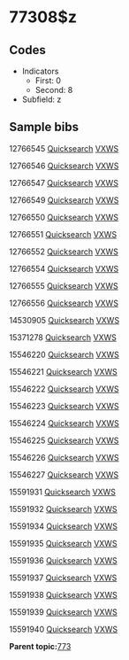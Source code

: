 # 77308$z

## Codes

-   Indicators
    -   First: 0
    -   Second: 8
-   Subfield: z

## Sample bibs

12766545 [Quicksearch](https://search.library.yale.edu/catalog/12766545) [VXWS](http://prodorbis.library.yale.edu:7014/vxws/GetHoldingsService?bibId=12766545)

12766546 [Quicksearch](https://search.library.yale.edu/catalog/12766546) [VXWS](http://prodorbis.library.yale.edu:7014/vxws/GetHoldingsService?bibId=12766546)

12766547 [Quicksearch](https://search.library.yale.edu/catalog/12766547) [VXWS](http://prodorbis.library.yale.edu:7014/vxws/GetHoldingsService?bibId=12766547)

12766549 [Quicksearch](https://search.library.yale.edu/catalog/12766549) [VXWS](http://prodorbis.library.yale.edu:7014/vxws/GetHoldingsService?bibId=12766549)

12766550 [Quicksearch](https://search.library.yale.edu/catalog/12766550) [VXWS](http://prodorbis.library.yale.edu:7014/vxws/GetHoldingsService?bibId=12766550)

12766551 [Quicksearch](https://search.library.yale.edu/catalog/12766551) [VXWS](http://prodorbis.library.yale.edu:7014/vxws/GetHoldingsService?bibId=12766551)

12766552 [Quicksearch](https://search.library.yale.edu/catalog/12766552) [VXWS](http://prodorbis.library.yale.edu:7014/vxws/GetHoldingsService?bibId=12766552)

12766554 [Quicksearch](https://search.library.yale.edu/catalog/12766554) [VXWS](http://prodorbis.library.yale.edu:7014/vxws/GetHoldingsService?bibId=12766554)

12766555 [Quicksearch](https://search.library.yale.edu/catalog/12766555) [VXWS](http://prodorbis.library.yale.edu:7014/vxws/GetHoldingsService?bibId=12766555)

12766556 [Quicksearch](https://search.library.yale.edu/catalog/12766556) [VXWS](http://prodorbis.library.yale.edu:7014/vxws/GetHoldingsService?bibId=12766556)

14530905 [Quicksearch](https://search.library.yale.edu/catalog/14530905) [VXWS](http://prodorbis.library.yale.edu:7014/vxws/GetHoldingsService?bibId=14530905)

15371278 [Quicksearch](https://search.library.yale.edu/catalog/15371278) [VXWS](http://prodorbis.library.yale.edu:7014/vxws/GetHoldingsService?bibId=15371278)

15546220 [Quicksearch](https://search.library.yale.edu/catalog/15546220) [VXWS](http://prodorbis.library.yale.edu:7014/vxws/GetHoldingsService?bibId=15546220)

15546221 [Quicksearch](https://search.library.yale.edu/catalog/15546221) [VXWS](http://prodorbis.library.yale.edu:7014/vxws/GetHoldingsService?bibId=15546221)

15546222 [Quicksearch](https://search.library.yale.edu/catalog/15546222) [VXWS](http://prodorbis.library.yale.edu:7014/vxws/GetHoldingsService?bibId=15546222)

15546223 [Quicksearch](https://search.library.yale.edu/catalog/15546223) [VXWS](http://prodorbis.library.yale.edu:7014/vxws/GetHoldingsService?bibId=15546223)

15546224 [Quicksearch](https://search.library.yale.edu/catalog/15546224) [VXWS](http://prodorbis.library.yale.edu:7014/vxws/GetHoldingsService?bibId=15546224)

15546225 [Quicksearch](https://search.library.yale.edu/catalog/15546225) [VXWS](http://prodorbis.library.yale.edu:7014/vxws/GetHoldingsService?bibId=15546225)

15546226 [Quicksearch](https://search.library.yale.edu/catalog/15546226) [VXWS](http://prodorbis.library.yale.edu:7014/vxws/GetHoldingsService?bibId=15546226)

15546227 [Quicksearch](https://search.library.yale.edu/catalog/15546227) [VXWS](http://prodorbis.library.yale.edu:7014/vxws/GetHoldingsService?bibId=15546227)

15591931 [Quicksearch](https://search.library.yale.edu/catalog/15591931) [VXWS](http://prodorbis.library.yale.edu:7014/vxws/GetHoldingsService?bibId=15591931)

15591932 [Quicksearch](https://search.library.yale.edu/catalog/15591932) [VXWS](http://prodorbis.library.yale.edu:7014/vxws/GetHoldingsService?bibId=15591932)

15591934 [Quicksearch](https://search.library.yale.edu/catalog/15591934) [VXWS](http://prodorbis.library.yale.edu:7014/vxws/GetHoldingsService?bibId=15591934)

15591935 [Quicksearch](https://search.library.yale.edu/catalog/15591935) [VXWS](http://prodorbis.library.yale.edu:7014/vxws/GetHoldingsService?bibId=15591935)

15591936 [Quicksearch](https://search.library.yale.edu/catalog/15591936) [VXWS](http://prodorbis.library.yale.edu:7014/vxws/GetHoldingsService?bibId=15591936)

15591937 [Quicksearch](https://search.library.yale.edu/catalog/15591937) [VXWS](http://prodorbis.library.yale.edu:7014/vxws/GetHoldingsService?bibId=15591937)

15591938 [Quicksearch](https://search.library.yale.edu/catalog/15591938) [VXWS](http://prodorbis.library.yale.edu:7014/vxws/GetHoldingsService?bibId=15591938)

15591939 [Quicksearch](https://search.library.yale.edu/catalog/15591939) [VXWS](http://prodorbis.library.yale.edu:7014/vxws/GetHoldingsService?bibId=15591939)

15591940 [Quicksearch](https://search.library.yale.edu/catalog/15591940) [VXWS](http://prodorbis.library.yale.edu:7014/vxws/GetHoldingsService?bibId=15591940)

**Parent topic:**[773](../../tags/773/773.md)

